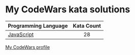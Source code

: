 # My CodeWars kata solutions

|    Programming Language  |    Kata Count  | 
|----------|:-------------:|
| [JavaScript](https://github.com/crabn3bula/programming-problems/tree/master/codewars/javascript) | 28 | 


[My CodeWars profile](https://www.codewars.com/users/crabn3bula)
